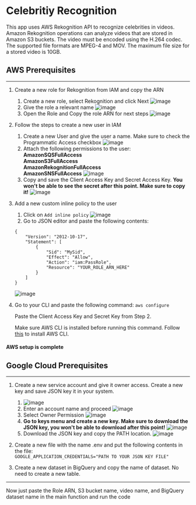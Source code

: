 # Celebritiy Recognition

This app uses AWS Rekognition API to recognize celebrities in videos. Amazon Rekognition operations can analyze videos that are stored in Amazon S3 buckets. The video must be encoded using the H.264 codec. The supported file formats are MPEG-4 and MOV. The maximum file size for a stored video is 10GB.


## AWS Prerequisites
----
1. Create a new role for Rekognition from IAM and copy the ARN
    1. Create a new role, select Rekognition and click Next ![image](https://docs.google.com/uc?export=download&id=1-oOOtFoCmL9Tvyk9cusZDiObHRPq9yzL)
    2. Give the role a relevant name ![image](https://docs.google.com/uc?export=download&id=1e9FQUMpUfvVu4_9GQILcG_8Oy_9ZBTvx)
    3. Open the Role and Copy the role ARN for next steps ![image](https://docs.google.com/uc?export=download&id=14DyvfZW4x1F0zkZjJpDFAGjF1zqwr1Tc)

2. Follow the steps to create a new user in IAM
    1. Create a new User and give the user a name. Make sure to check the Programmatic Access checkbox ![image](https://docs.google.com/uc?export=download&id=15hUcxmnds6-ewdSvEOCHVX6-lTlky156)
    2. Attach the following permissions to the user:<br/>
    <b>AmazonSQSFullAccess<br />
    AmazonS3FullAccess<br />
    AmazonRekognitionFullAccess<br />
    AmazonSNSFullAccess</b>
    ![image](https://docs.google.com/uc?export=download&id=18IjDmOWd44eRC7ovCsk_mVkVieXLhVf8)
    3. Copy and save the Client Access Key and Secret Access Key. <b>You won't be able to see the secret after this point. Make sure to copy it!</b>
    ![image](https://docs.google.com/uc?export=download&id=173pFvT01ECN2ZlRcBXzUiwRJR7BaiKJb)

3. Add a new custom inline policy to the user
    1. Click on ```Add inline policy``` ![image](https://docs.google.com/uc?export=download&id=1vN3QLEv9fK3cCwsBkuImRLYku2329MuR)
    2. Go to JSON editor and paste the following contents:<br/>
    ```
    {
        "Version": "2012-10-17",
        "Statement": [
            {
                "Sid": "MySid",
                "Effect": "Allow",
                "Action": "iam:PassRole",
                "Resource": "YOUR_ROLE_ARN_HERE"
            }
        ]
    }
    ```
    ![image](https://docs.google.com/uc?export=download&id=1qOYjKUUo1A7Ft31OkBq__hzYkRnHBtWV)

4. Go to your CLI and paste the following command:
    ```aws configure```

    Paste the Client Access Key and Secret Key from Step 2.

    Make sure AWS CLI is installed before running this command. Follow <a href="https://docs.aws.amazon.com/cli/latest/userguide/install-cliv2.html">this</a> to install AWS CLI.


#### AWS setup is complete


## Google Cloud Prerequisites
----
1. Create a new service account and give it owner access. Create a new key and save JSON key it in your system.
    1. ![image](https://docs.google.com/uc?export=download&id=1ed9H6Rx7TSfVtfWDWPHq2VZb9wyJKKU4)
    2. Enter an account name and proceed ![image](https://docs.google.com/uc?export=download&id=1yXCLIJkFqJeeX30-Sdu2Gs0Kn-fYvW36)
    3. Select Owner Permission ![image](https://docs.google.com/uc?export=download&id=1_q7Wv_kClnjnGpOo8LE1FEFyEPm1bpjB)
    4. <b>Go to keys menu and create a new key. Make sure to download the JSON key, you won't be able to download after this point!</b> ![image](https://docs.google.com/uc?export=download&id=1sCjRrnSj1o6EmYExiDW6qYNp_iC3I8-Q)
    5. Download the JSON key and copy the PATH location. ![image](https://docs.google.com/uc?export=download&id=1r_Bw-pODEzOLTWyx4TimpybXCE5N9khb)

2. Create a new file with the name .env and put the following contents in the file:<br/>
```GOOGLE_APPLICATION_CREDENTIALS="PATH TO YOUR JSON KEY FILE"```
3. Create a new dataset in BigQuery and copy the name of dataset. No need to create a new table.

----

Now just paste the Role ARN, S3 bucket name, video name, and BigQuery dataset name in the main function and run the code
